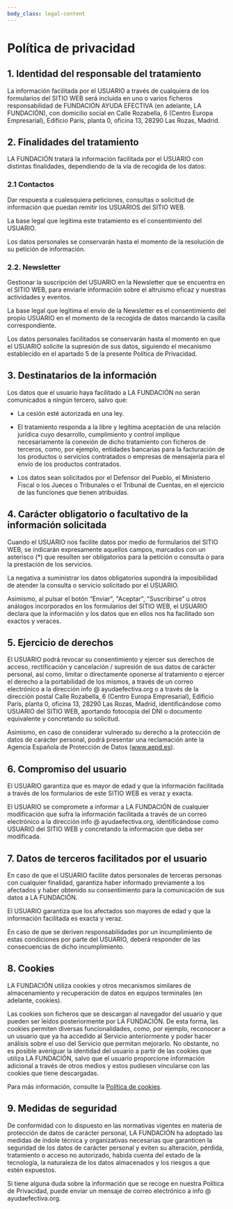 ```yaml
---
body_class: legal-content
---
```


# Política de privacidad

## 1. Identidad del responsable del tratamiento

La información facilitada por el USUARIO a través de cualquiera de los formularios del SITIO WEB será incluida en uno o varios ficheros responsabilidad de FUNDACIÓN AYUDA EFECTIVA (en adelante, LA FUNDACIÓN), con domicilio social en Calle Rozabella, 6 (Centro Europa Empresarial), Edificio París, planta 0, oficina 13, 28290 Las Rozas, Madrid.

## 2. Finalidades del tratamiento

LA FUNDACIÓN tratará la información facilitada por el USUARIO con distintas finalidades, dependiendo de la vía de recogida de los datos:

### 2.1 Contactos

Dar respuesta a cualesquiera peticiones, consultas o solicitud de información que puedan remitir los USUARIOS del SITIO WEB.

La base legal que legitima este tratamiento es el consentimiento del USUARIO.

Los datos personales se conservarán hasta el momento de la resolución de su petición de información.

### 2.2. Newsletter

Gestionar la suscripción del USUARIO en la Newsletter que se encuentra en el SITIO WEB, para enviarle información sobre el altruismo eficaz y nuestras actividades y eventos.

La base legal que legitima el envío de la Newsletter es el consentimiento del propio USUARIO en el momento de la recogida de datos marcando la casilla correspondiente.

Los datos personales facilitados se conservarán hasta el momento en que el USUARIO solicite la supresión de sus datos, siguiendo el mecanismo establecido en el apartado 5 de la presente Política de Privacidad.

## 3. Destinatarios de la información

Los datos que el usuario haya facilitado a LA FUNDACIÓN no serán comunicados a ningún tercero, salvo que:

- La cesión esté autorizada en una ley.

- El tratamiento responda a la libre y legítima aceptación de una relación jurídica cuyo desarrollo, cumplimiento y control implique necesariamente la conexión de dicho tratamiento con ficheros de terceros, como, por ejemplo, entidades bancarias para la facturación de los productos o servicios contratados o empresas de mensajería para el envío de los productos contratados.

- Los datos sean solicitados por el Defensor del Pueblo, el Ministerio Fiscal o los Jueces o Tribunales o el Tribunal de Cuentas, en el ejercicio de las funciones que tienen atribuidas.

## 4. Carácter obligatorio o facultativo de la información solicitada

Cuando el USUARIO nos facilite datos por medio de formularios del SITIO WEB, se indicarán expresamente aquellos campos, marcados con un asterisco (*) que resulten ser obligatorios para la petición o consulta o para la prestación de los servicios.

La negativa a suministrar los datos obligatorios supondrá la imposibilidad de atender la consulta o servicio solicitado por el USUARIO.

Asimismo, al pulsar el botón “Enviar", "Aceptar", "Suscribirse” u otros análogos incorporados en los formularios del SITIO WEB, el USUARIO declara que la información y los datos que en ellos nos ha facilitado son exactos y veraces.

## 5. Ejercicio de derechos

El USUARIO podrá revocar su consentimiento y ejercer sus derechos de acceso, rectificación y cancelación / supresión de sus datos de carácter personal, así como, limitar o directamente oponerse al tratamiento o ejercer el derecho a la portabilidad de los mismos, a través de un correo electrónico a la dirección info @ ayudaefectiva.org o a través de la dirección postal Calle Rozabella, 6 (Centro Europa Empresarial), Edificio París, planta 0, oficina 13, 28290 Las Rozas, Madrid, identificándose como USUARIO del SITIO WEB, aportando fotocopia del DNI o documento equivalente y concretando su solicitud.

Asimismo, en caso de considerar vulnerado su derecho a la protección de datos de carácter personal, podrá presentar una reclamación ante la Agencia Española de Protección de Datos (www.aepd.es).

## 6. Compromiso del usuario

El USUARIO garantiza que es mayor de edad y que la información facilitada a través de los formularios de este SITIO WEB es veraz y exacta.

El USUARIO se compromete a informar a LA FUNDACIÓN de cualquier modificación que sufra la información facilitada a través de un correo electrónico a la dirección info @ ayudaefectiva.org, identificándose como USUARIO del SITIO WEB y concretando la información que deba ser modificada.

## 7. Datos de terceros facilitados por el usuario

En caso de que el USUARIO facilite datos personales de terceras personas con cualquier finalidad, garantiza haber informado previamente a los afectados y haber obtenido su consentimiento para la comunicación de sus datos a LA FUNDACIÓN.

El USUARIO garantiza que los afectados son mayores de edad y que la información facilitada es exacta y veraz.

En caso de que se deriven responsabilidades por un incumplimiento de estas condiciones por parte del USUARIO, deberá responder de las consecuencias de dicho incumplimiento.

## 8. Cookies

LA FUNDACIÓN utiliza cookies y otros mecanismos similares de almacenamiento y recuperación de datos en equipos terminales (en adelante, cookies).

Las cookies son ficheros que se descargan al navegador del usuario y que pueden ser leídos posteriormente por LA FUNDACIÓN. De esta forma, las cookies permiten diversas funcionalidades, como, por ejemplo, reconocer a un usuario que ya ha accedido al Servicio anteriormente y poder hacer análisis sobre el uso del Servicio que permitan mejorarlo. No obstante, no es posible averiguar la identidad del usuario a partir de las cookies que utiliza LA FUNDACIÓN, salvo que el usuario proporcione información adicional a través de otros medios y estos pudiesen vincularse con las cookies que tiene descargadas.

Para más información, consulte la [Política de cookies](cookies).

## 9. Medidas de seguridad

De conformidad con lo dispuesto en las normativas vigentes en materia de protección de datos de carácter personal, LA FUNDACIÓN ha adoptado las medidas de índole técnica y organizativas necesarias que garanticen la seguridad de los datos de carácter personal y eviten su alteración, pérdida, tratamiento o acceso no autorizado, habida cuenta del estado de la tecnología, la naturaleza de los datos almacenados y los riesgos a que estén expuestos.

Si tiene alguna duda sobre la información que se recoge en nuestra Política de Privacidad, puede enviar un mensaje de correo electrónico a info @ ayudaefectiva.org.
